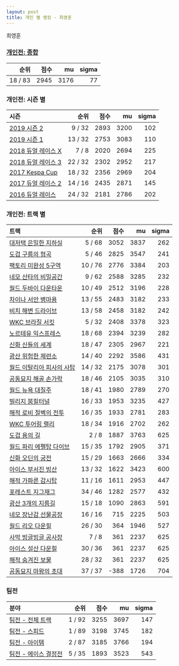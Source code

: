 ```yaml
---
layout: post
title: 개인 별 랭킹 - 최영훈
---
```


최영훈

### [개인전: 종합](../singles-full)

| 순위 | 점수 | mu | sigma |
|---:|---:|---:|---:|
| 18 / 83 | 2945 | 3176 | 77 |

### 개인전: 시즌 별

| 시즌 | 순위 | 점수 | mu | sigma |
|:---|---:|---:|---:|---:|
| [2019 시즌 2](../s2019_2) | 9 / 32 | 2893 | 3200 | 102 |
| [2019 시즌 1](../s2019_1) | 13 / 32 | 2753 | 3083 | 110 |
| [2018 듀얼 레이스 X](../s2018_2) | 7 / 8 | 2020 | 2694 | 225 |
| [2018 듀얼 레이스 3](../s2018_1) | 22 / 32 | 2302 | 2952 | 217 |
| [2017 Kespa Cup](../s2017_2) | 18 / 32 | 2356 | 2969 | 204 |
| [2017 듀얼 레이스 2](../s2017_1) | 14 / 16 | 2435 | 2871 | 145 |
| [2016 듀얼 레이스](../s2016_1) | 24 / 32 | 2181 | 2786 | 202 |

### 개인전: 트랙 별

| 트랙 | 순위 | 점수 | mu | sigma |
|:---|---:|---:|---:|---:|
| [대저택 은밀한 지하실](../jeotaek) | 5 / 68 | 3052 | 3837 | 262 |
| [도검 구름의 협곡](../hyupgog) | 5 / 46 | 2825 | 3547 | 241 |
| [팩토리 미완성 5구역](../district5) | 10 / 76 | 2776 | 3384 | 203 |
| [네모 산타의 비밀공간](../santa) | 9 / 62 | 2588 | 3285 | 232 |
| [월드 두바이 다운타운](../dubai) | 10 / 49 | 2512 | 3196 | 228 |
| [차이나 서안 병마용](../byeongma) | 13 / 55 | 2483 | 3182 | 233 |
| [비치 해변 드라이브](../haebyun) | 13 / 58 | 2458 | 3182 | 242 |
| [WKC 브라질 서킷](../brazil) | 5 / 32 | 2408 | 3378 | 323 |
| [노르테유 익스프레스](../noex) | 18 / 68 | 2394 | 3239 | 282 |
| [신화 신들의 세계](../shinsegye) | 18 / 47 | 2305 | 2967 | 221 |
| [광산 위험한 제련소](../jeryeonso) | 14 / 40 | 2292 | 3586 | 431 |
| [월드 이탈리아 피사의 사탑](../pizza) | 14 / 32 | 2175 | 3078 | 301 |
| [공동묘지 해골 손가락](../haeson) | 18 / 46 | 2105 | 3035 | 310 |
| [월드 뉴욕 대질주](../newyork) | 18 / 41 | 1980 | 2789 | 270 |
| [빌리지 붐힐터널](../boomhill) | 16 / 33 | 1953 | 3235 | 427 |
| [해적 로비 절벽의 전투](../lobby) | 16 / 35 | 1933 | 2781 | 283 |
| [WKC 투어링 랠리](../rally) | 18 / 34 | 1916 | 2702 | 262 |
| [도검 용의 길](../daagon) | 2 / 8 | 1887 | 3763 | 625 |
| [월드 파리 에펠탑 다이브](../eifel) | 15 / 35 | 1792 | 2905 | 371 |
| [신화 오딘의 궁전](../odin) | 15 / 29 | 1663 | 2666 | 334 |
| [아이스 부서진 빙산](../boobing) | 13 / 32 | 1622 | 3423 | 600 |
| [해적 가파른 감시탑](../gamshi) | 11 / 16 | 1611 | 2953 | 447 |
| [포레스트 지그재그](../zigzag) | 34 / 46 | 1282 | 2577 | 432 |
| [광산 3개의 지름길](../gwangsamji) | 15 / 18 | 1090 | 2863 | 591 |
| [네모 장난감 선물공장](../present) | 16 / 16 | 715 | 2225 | 503 |
| [월드 리오 다운힐](../rio) | 26 / 30 | 364 | 1946 | 527 |
| [사막 빙글빙글 공사장](../sabing) | 7 / 8 | 361 | 2237 | 625 |
| [아이스 설산 다운힐](../seolsan) | 30 / 36 | 361 | 2237 | 625 |
| [해적 숨겨진 보물](../haesumbo) | 28 / 32 | 361 | 2237 | 625 |
| [공동묘지 마왕의 초대](../mawang) | 37 / 37 | -388 | 1726 | 704 |

### 팀전

| 분야 | 순위 | 점수 | mu | sigma |
|:---|---:|---:|---:|---:|
| [팀전 - 전체 트랙](../team-full) | 1 / 92 | 3255 | 3697 | 147 |
| [팀전 - 스피드](../team-speed) | 1 / 89 | 3198 | 3745 | 182 |
| [팀전 - 아이템](../team-item) | 2 / 87 | 3185 | 3766 | 194 |
| [팀전 - 에이스 결정전](../team-ace) | 5 / 35 | 1893 | 3523 | 543 |

